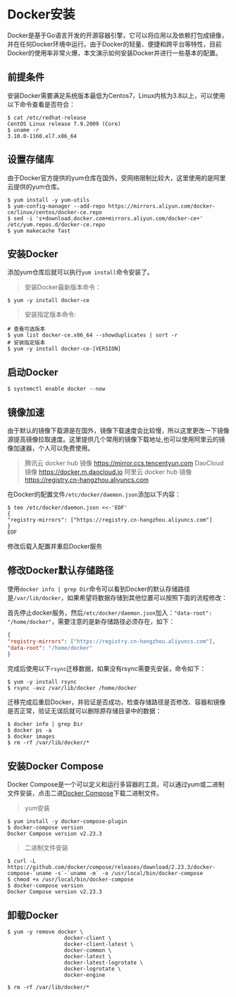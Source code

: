 # Docker安装
Docker是基于Go语言开发的开源容器引擎，它可以将应用以及依赖打包成镜像，并在任何Docker环境中运行。由于Docker的轻量、便捷和跨平台等特性，目前Docker的使用率非常火爆，本文演示如何安装Docker并进行一些基本的配置。


## 前提条件

安装Docker需要满足系统版本最低为Centos7，Linux内核为3.8以上，可以使用以下命令查看是否符合：

```shell
$ cat /etc/redhat-release
CentOS Linux release 7.9.2009 (Core)
$ uname -r
3.10.0-1160.el7.x86_64
```

## 设置存储库
由于Docker官方提供的yum仓库在国外，受网络限制比较大，这里使用的是阿里云提供的yum仓库。
```shell
$ yum install -y yum-utils
$ yum-config-manager --add-repo https://mirrors.aliyun.com/docker-ce/linux/centos/docker-ce.repo
$ sed -i 's+download.docker.com+mirrors.aliyun.com/docker-ce+' /etc/yum.repos.d/docker-ce.repo
$ yum makecache fast
```

## 安装Docker
添加yum仓库后就可以执行`yum install`命令安装了。
>安装Docker最新版本命令：

```shell
$ yum -y install docker-ce
```
>安装指定版本命令:
```shell
# 查看可选版本
$ yum list docker-ce.x86_64 --showduplicates | sort -r
# 安装指定版本
$ yum -y install docker-ce-[VERSION]
```

## 启动Docker

```shell
$ systemctl enable docker --now
```

## 镜像加速

由于默认的镜像下载源是在国外，镜像下载速度会比较慢，所以这里更改一下镜像源提高镜像拉取速度。这里提供几个常用的镜像下载地址,也可以使用阿里云的镜像加速器，个人可以免费使用。
>腾讯云 docker hub 镜像
>https://mirror.ccs.tencentyun.com
>DaoCloud 镜像
>https://docker.m.daocloud.io
>阿里云 docker hub 镜像
>https://registry.cn-hangzhou.aliyuncs.com


在Docker的配置文件`/etc/docker/daemon.json`添加以下内容：

```shell
$ tee /etc/docker/daemon.json <<-'EOF'
{  
"registry-mirrors": ["https://registry.cn-hangzhou.aliyuncs.com"]
}
EOF
```
修改后载入配置并重启Docker服务

## 修改Docker默认存储路径

使用`docker info | grep Dir`命令可以看到Docker的默认存储路径是`/var/lib/docker`，如果希望将数据存储到其他位置可以按照下面的流程修改：


首先停止docker服务，然后`/etc/docker/daemon.json`加入：`"data-root": "/home/docker"`，需要注意的是新存储路径必须存在，如下：

```json
{  
"registry-mirrors": ["https://registry.cn-hangzhou.aliyuncs.com"],
"data-root": "/home/docker"  
}
```
完成后使用以下`rsync`迁移数据，如果没有rsync需要先安装，命令如下：
```shell
$ yum -y install rsync
$ rsync -avz /var/lib/docker /home/docker
```

迁移完成后重启Docker，并验证是否成功，检查存储路径是否修改、容器和镜像是否正常，验证无误后就可以删除原存储目录中的数据：
```shell
$ docker info | grep Dir
$ docker ps -a
$ docker images
$ rm -rf /var/lib/docker/*
```

## 安装Docker Compose
Docker Compose是一个可以定义和运行多容器的工具，可以通过yum或二进制文件安装，点击二进[Docker Compose](https://github.com/docker/compose/releases)下载二进制文件。
>yum安装
```shell
$ yum install -y docker-compose-plugin
$ docker-compose version
Docker Compose version v2.23.3
```

>二进制文件安装
```shell
$ curl -L https://github.com/docker/compose/releases/download/2.23.3/docker-compose-`uname -s`-`uname -m` -o /usr/local/bin/docker-compose
$ chmod +x /usr/local/bin/docker-compose
$ docker-compose version
Docker Compose version v2.23.3
```

## 卸载Docker

```shell
$ yum -y remove docker \
                  docker-client \
                  docker-client-latest \
                  docker-common \
                  docker-latest \
                  docker-latest-logrotate \
                  docker-logrotate \
                  docker-engine

$ rm -rf /var/lib/docker/*
```
